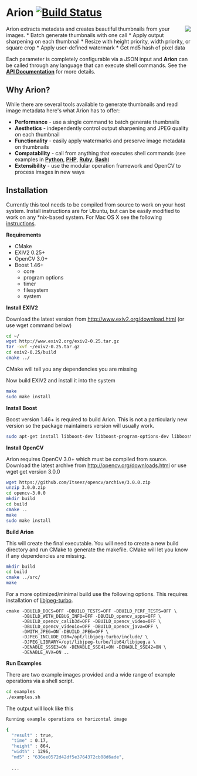 # Arion [![Build Status](https://travis-ci.org/snapwire-media/arion.svg)](https://travis-ci.org/snapwire-media/arion)
<img align="right" style="margin-left:4px;" src="https://raw.githubusercontent.com/wiki/snapwire-media/arion/images/arion-logo.png?token=ABLvVTS8ATmDqkb6_Al5kWmLIbUPJraeks5WLDi5wA%3D%3D">
Arion extracts metadata and creates beautiful thumbnails from your images. 
* Batch generate thumbnails with one call
* Apply output sharpening on each thumbnail
* Resize with height priority, width priority, or square crop
* Apply user-defined watermark
* Get md5 hash of pixel data

Each parameter is completely configurable via a JSON input and **Arion** can be called through any language that can execute shell commands. See the **[API Documentation](../../wiki/API-Documentation)** for more details.

## Why Arion?
While there are several tools available to generate thumbnails and read image metadata here's what Arion has to offer:
* **Performance** - use a single command to batch generate thumbnails
* **Aesthetics** - independently control output sharpening and JPEG quality on each thumbnail
* **Functionality** - easily apply watermarks and preserve image metadata on thumbnails
* **Compatability** - call from anything that executes shell commands (see examples in **[Python](../../wiki/Examples#python)**, **[PHP](../../wiki/Examples#php)**, **[Ruby](../../wiki/Examples#ruby)**, **[Bash](../../wiki/Examples#shell)**)
* **Extensibility** - use the modular operation framework and OpenCV to process images in new ways

## Installation
Currently this tool needs to be compiled from source to work on your host system. Install instructions are for Ubuntu, but can be easily modified to work on any *nix-based system. For Mac OS X see the following [instructions](../../wiki/Installation#mac-os-x). 

**Requirements**
* CMake
* EXIV2 0.25+
* OpenCV 3.0+
* Boost 1.46+
  * core 
  * program options 
  * timer 
  * filesystem 
  * system

**Install EXIV2**

Download the latest version from http://www.exiv2.org/download.html (or use wget command below)

```bash
cd ~/
wget http://www.exiv2.org/exiv2-0.25.tar.gz
tar -xvf ~/exiv2-0.25.tar.gz
cd exiv2-0.25/build
cmake ../
```

CMake will tell you any dependencies you are missing

Now build EXIV2 and install it into the system
```bash
make
sudo make install
```

**Install Boost**

Boost version 1.46+ is required to build Arion.  This is not a particularly new version so the package maintainers version will usually work.

```bash
sudo apt-get install libboost-dev libboost-program-options-dev libboost-timer-dev libboost-filesystem-dev libboost-system-dev
```

**Install OpenCV**

Arion requires OpenCV 3.0+ which must be compiled from source.  Download the latest archive from http://opencv.org/downloads.html or use wget get version 3.0.0

```bash
wget https://github.com/Itseez/opencv/archive/3.0.0.zip
unzip 3.0.0.zip 
cd opencv-3.0.0
mkdir build
cd build
cmake ..
make
sudo make install
```

**Build Arion**

This will create the final executable. You will need to create a new build directory and run CMake to generate the makefile.  CMake will let you know if any dependencies are missing.  

```bash
mkdir build
cd build
cmake ../src/
make
```

For a more optimized/minimal build use the following options. This requires installation of [libjpeg-turbo](https://github.com/libjpeg-turbo/libjpeg-turbo).  

```
cmake -DBUILD_DOCS=OFF -DBUILD_TESTS=OFF -DBUILD_PERF_TESTS=OFF \
      -DBUILD_WITH_DEBUG_INFO=OFF -DBUILD_opencv_apps=OFF \
      -DBUILD_opencv_calib3d=OFF -DBUILD_opencv_video=OFF \
      -DBUILD_opencv_videoio=OFF -DBUILD_opencv_java=OFF \
      -DWITH_JPEG=ON -DBUILD_JPEG=OFF \
      -DJPEG_INCLUDE_DIR=/opt/libjpeg-turbo/include/ \
      -DJPEG_LIBRARY=/opt/libjpeg-turbo/lib64/libjpeg.a \
      -DENABLE_SSSE3=ON -DENABLE_SSE41=ON -DENABLE_SSE42=ON \
      -DENABLE_AVX=ON ..
```

**Run Examples**

There are two example images provided and a wide range of example operations via a shell script. 

```bash
cd examples
./examples.sh
```

The output will look like this

```bash
Running example operations on horizontal image

{
  "result" : true,
  "time" : 0.17,
  "height" : 864,
  "width" : 1296,
  "md5" : "636ee0572d42df5e3764372cb08d6ade",
  
  ...
```
